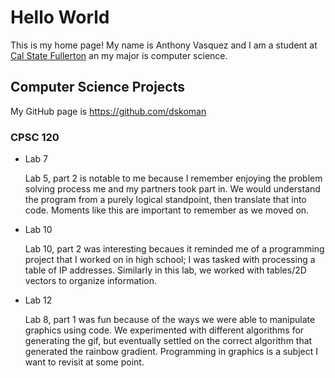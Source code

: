 # Hello World

This is my home page! My name is Anthony Vasquez and I am a student at [Cal State Fullerton](https://www.fullerton.edu/) an my major is computer science.

## Computer Science Projects

My GitHub page is https://github.com/dskoman

### CPSC 120

* Lab 7

  Lab 5, part 2 is notable to me because I remember enjoying the problem solving process me and my partners took part in.
  We would understand the program from a purely logical standpoint, then translate that into code. Moments like this
  are important to remember as we moved on.
  
* Lab 10
  
  Lab 10, part 2 was interesting becaues it reminded me of a programming project that I worked on in high school; I was tasked with
  processing a table of IP addresses. Similarly in this lab, we worked with tables/2D vectors to organize information. 
  
* Lab 12

  Lab 8, part 1 was fun because of the ways we were able to manipulate graphics using code. We experimented with different algorithms
  for generating the gif, but eventually settled on the correct algorithm that generated the rainbow gradient. Programming in graphics
  is a subject I want to revisit at some point.
